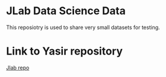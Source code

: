 # JLab Data Science Data
This reposiotry is used to share very small datasets for testing.

# Link to Yasir repository
[Jlab repo](https://github.com/alanaziyasir/jlab)

